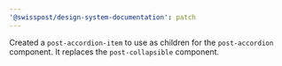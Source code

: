 ```yaml
---
'@swisspost/design-system-documentation': patch
---
```


Created a `post-accordion-item` to use as children for the `post-accordion` component. It replaces the `post-collapsible` component.
